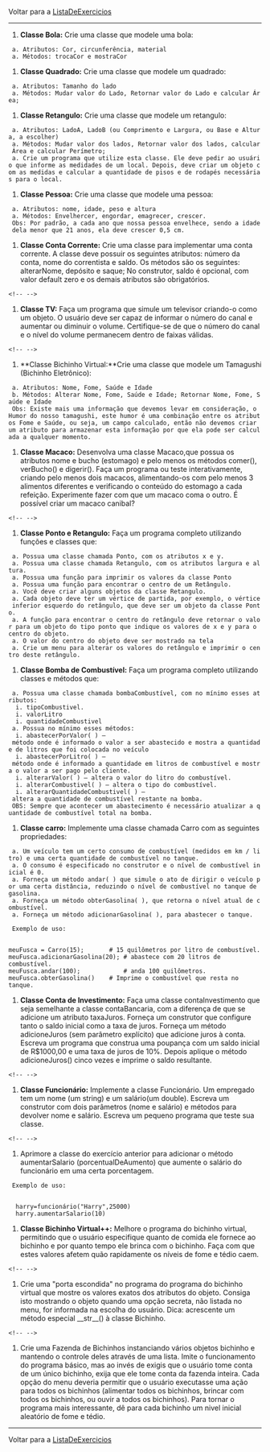 Voltar para a [ListaDeExercicios](ListaDeExercicios "wikilink")

------------------------------------------------------------------------

1.  **Classe Bola:** Crie uma classe que modele uma bola:

` a. Atributos: Cor, circunferência, material`\
` a. Métodos: trocaCor e mostraCor`

1.  **Classe Quadrado:** Crie uma classe que modele um quadrado:

` a. Atributos: Tamanho do lado`\
` a. Métodos: Mudar valor do Lado, Retornar valor do Lado e calcular Área;`

1.  **Classe Retangulo:** Crie uma classe que modele um retangulo:

` a. Atributos: LadoA, LadoB (ou Comprimento e Largura, ou Base e Altura, a escolher)`\
` a. Métodos: Mudar valor dos lados, Retornar valor dos lados, calcular Área e calcular Perímetro;`\
` a. Crie um programa que utilize esta classe. Ele deve pedir ao usuário que informe as medidades de um local. Depois, deve criar um objeto com as medidas e calcular a quantidade de pisos e de rodapés necessárias para o local.`

1.  **Classe Pessoa:** Crie uma classe que modele uma pessoa:

` a. Atributos: nome, idade, peso e altura`\
` a. Métodos: Envelhercer, engordar, emagrecer, crescer.`\
` Obs: Por padrão, a cada ano que nossa pessoa envelhece, sendo a idade dela menor que 21 anos, ela deve crescer 0,5 cm.`

1.  **Classe Conta Corrente:** Crie uma classe para implementar uma
    conta corrente. A classe deve possuir os seguintes atributos: número
    da conta, nome do correntista e saldo. Os métodos são os seguintes:
    alterarNome, depósito e saque; No construtor, saldo é opcional, com
    valor default zero e os demais atributos são obrigatórios.

```{=html}
<!-- -->
```
1.  **Classe TV:** Faça um programa que simule um televisor criando-o
    como um objeto. O usuário deve ser capaz de informar o número do
    canal e aumentar ou diminuir o volume. Certifique-se de que o número
    do canal e o nível do volume permanecem dentro de faixas válidas.

```{=html}
<!-- -->
```
1.  **Classe Bichinho Virtual:**Crie uma classe que modele um Tamagushi
    (Bichinho Eletrônico):

` a. Atributos: Nome, Fome, Saúde e Idade`\
` b. Métodos: Alterar Nome, Fome, Saúde e Idade; Retornar Nome, Fome, Saúde e Idade`\
` Obs: Existe mais uma informação que devemos levar em consideração, o Humor do nosso tamagushi, este humor é uma combinação entre os atributos Fome e Saúde, ou seja, um campo calculado, então não devemos criar um atributo para armazenar esta informação por que ela pode ser calculada a qualquer momento.`

1.  **Classe Macaco:** Desenvolva uma classe Macaco,que possua os
    atributos nome e bucho (estomago) e pelo menos os métodos comer(),
    verBucho() e digerir(). Faça um programa ou teste interativamente,
    criando pelo menos dois macacos, alimentando-os com pelo menos 3
    alimentos diferentes e verificando o conteúdo do estomago a cada
    refeição. Experimente fazer com que um macaco coma o outro. É
    possível criar um macaco canibal?

```{=html}
<!-- -->
```
1.  **Classe Ponto e Retangulo:** Faça um programa completo utilizando
    funções e classes que:

` a. Possua uma classe chamada Ponto, com os atributos x e y.`\
` a. Possua uma classe chamada Retangulo, com os atributos largura e altura.`\
` a. Possua uma função para imprimir os valores da classe Ponto`\
` a. Possua uma função para encontrar o centro de um Retângulo.`\
` a. Você deve criar alguns objetos da classe Retangulo.`\
` a. Cada objeto deve ter um vértice de partida, por exemplo, o vértice inferior esquerdo do retângulo, que deve ser um objeto da classe Ponto.`\
` a. A função para encontrar o centro do retângulo deve retornar o valor para um objeto do tipo ponto que indique os valores de x e y para o centro do objeto.`\
` a. O valor do centro do objeto deve ser mostrado na tela`\
` a. Crie um menu para alterar os valores do retângulo e imprimir o centro deste retângulo.`

1.  **Classe Bomba de Combustível:** Faça um programa completo
    utilizando classes e métodos que:

` a. Possua uma classe chamada bombaCombustível, com no mínimo esses atributos:`\
`  i. tipoCombustivel.`\
`  i. valorLitro`\
`  i. quantidadeCombustivel`\
` a. Possua no mínimo esses métodos:`\
`  i. abastecerPorValor( ) – método onde é informado o valor a ser abastecido e mostra a quantidade de litros que foi colocada no veículo`\
`  i. abastecerPorLitro( ) – método onde é informado a quantidade em litros de combustível e mostra o valor a ser pago pelo cliente.`\
`  i. alterarValor( ) – altera o valor do litro do combustível.`\
`  i. alterarCombustivel( ) – altera o tipo do combustível.`\
`  i. alterarQuantidadeCombustivel( ) – altera a quantidade de combustível restante na bomba.`\
` OBS: Sempre que acontecer um abastecimento é necessário atualizar a quantidade de combustível total na bomba.`

1.  **Classe carro:** Implemente uma classe chamada Carro com as
    seguintes propriedades:

` a. Um veículo tem um certo consumo de combustível (medidos em km / litro) e uma certa quantidade de combustível no tanque. `\
` a. O consumo é especificado no construtor e o nível de combustível inicial é 0. `\
` a. Forneça um método andar( ) que simule o ato de dirigir o veículo por uma certa distância, reduzindo o nível de combustível no tanque de gasolina. `\
` a. Forneça um método obterGasolina( ), que retorna o nível atual de combustível.`\
` a. Forneça um método adicionarGasolina( ), para abastecer o tanque. `\
` `\
` Exemplo de uso:`\
` `

    meuFusca = Carro(15);       # 15 quilômetros por litro de combustível. 
    meuFusca.adicionarGasolina(20); # abastece com 20 litros de combustível. 
    meuFusca.andar(100);            # anda 100 quilômetros.
    meuFusca.obterGasolina()    # Imprime o combustível que resta no tanque.
       

1.  **Classe Conta de Investimento:** Faça uma classe contaInvestimento
    que seja semelhante a classe contaBancaria, com a diferença de que
    se adicione um atributo taxaJuros. Forneça um construtor que
    configure tanto o saldo inicial como a taxa de juros. Forneça um
    método adicioneJuros (sem parâmetro explícito) que adicione juros à
    conta. Escreva um programa que construa uma poupança com um saldo
    inicial de R\$1000,00 e uma taxa de juros de 10%. Depois aplique o
    método adicioneJuros() cinco vezes e imprime o saldo resultante.

```{=html}
<!-- -->
```
1.  **Classe Funcionário:** Implemente a classe Funcionário. Um
    empregado tem um nome (um string) e um salário(um double). Escreva
    um construtor com dois parâmetros (nome e salário) e métodos para
    devolver nome e salário. Escreva um pequeno programa que teste sua
    classe.

```{=html}
<!-- -->
```
1.  Aprimore a classe do exercício anterior para adicionar o método
    aumentarSalario (porcentualDeAumento) que aumente o salário do
    funcionário em uma certa porcentagem.

` Exemplo de uso:`\
` `

      
      harry=funcionário("Harry",25000)
      harry.aumentarSalario(10)
      

1.  **Classe Bichinho Virtual++:** Melhore o programa do bichinho
    virtual, permitindo que o usuário especifique quanto de comida ele
    fornece ao bichinho e por quanto tempo ele brinca com o bichinho.
    Faça com que estes valores afetem quão rapidamente os níveis de fome
    e tédio caem.

```{=html}
<!-- -->
```
1.  Crie uma \"porta escondida\" no programa do programa do bichinho
    virtual que mostre os valores exatos dos atributos do objeto.
    Consiga isto mostrando o objeto quando uma opção secreta, não
    listada no menu, for informada na escolha do usuário. Dica:
    acrescente um método especial \_\_str\_\_() à classe Bichinho.

```{=html}
<!-- -->
```
1.  Crie uma Fazenda de Bichinhos instanciando vários objetos bichinho e
    mantendo o controle deles através de uma lista. Imite o
    funcionamento do programa básico, mas ao invés de exigis que o
    usuário tome conta de um único bichinho, exija que ele tome conta da
    fazenda inteira. Cada opção do menu deveria permitir que o usuário
    executasse uma ação para todos os bichinhos (alimentar todos os
    bichinhos, brincar com todos os bichinhos, ou ouvir a todos os
    bichinhos). Para tornar o programa mais interessante, dê para cada
    bichinho um nivel inicial aleatório de fome e tédio.

------------------------------------------------------------------------

Voltar para a [ListaDeExercicios](ListaDeExercicios "wikilink")
